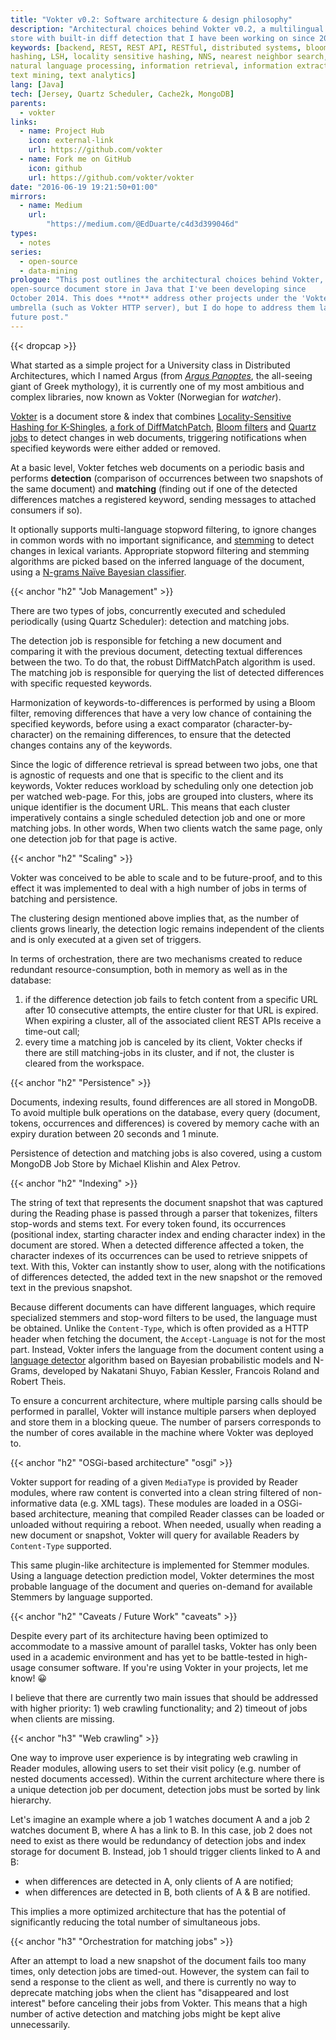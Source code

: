 ```yaml
---
title: "Vokter v0.2: Software architecture & design philosophy"
description: "Architectural choices behind Vokter v0.2, a multilingual document
store with built-in diff detection that I have been working on since 2014."
keywords: [backend, REST, REST API, RESTful, distributed systems, bloom filter,
hashing, LSH, locality sensitive hashing, NNS, nearest neighbor search, NLP,
natural language processing, information retrieval, information extraction,
text mining, text analytics]
lang: [Java]
tech: [Jersey, Quartz Scheduler, Cache2k, MongoDB]
parents:
  - vokter
links:
  - name: Project Hub
    icon: external-link
    url: https://github.com/vokter
  - name: Fork me on GitHub
    icon: github
    url: https://github.com/vokter/vokter
date: "2016-06-19 19:21:50+01:00"
mirrors:
  - name: Medium
    url:
        "https://medium.com/@EdDuarte/c4d3d399046d"
types:
  - notes
series:
  - open-source
  - data-mining
prologue: "This post outlines the architectural choices behind Vokter, an
open-source document store in Java that I've been developing since
October 2014. This does **not** address other projects under the 'Vokter'
umbrella (such as Vokter HTTP server), but I do hope to address them later in a
future post."
---
```


{{< dropcap >}}

What started as a simple project for a University class in Distributed
Architectures, which I named Argus (from [*Argus
Panoptes*](https://en.wikipedia.org/wiki/Argus_Panoptes), the all-seeing giant
of Greek mythology), it is currently one of my most ambitious and complex
libraries, now known as Vokter (Norwegian for *watcher*).

[Vokter](https://github.com/vokter/vokter) is a document store & index that
combines [Locality-Sensitive Hashing for
K-Shingles](https://github.com/edduarte/near-neighbor-search), [a fork of
DiffMatchPatch](https://github.com/edduarte/indexed-diff-match-patch), [Bloom
filters](https://github.com/google/guava/wiki/HashingExplained#bloomfilter) and
[Quartz jobs](http://www.quartz-scheduler.org) to detect changes in web
documents, triggering notifications when specified keywords were either added
or removed.

At a basic level, Vokter fetches web documents on a periodic basis and performs
**detection** (comparison of occurrences between two snapshots of the same
document) and **matching** (finding out if one of the detected differences
matches a registered keyword, sending messages to attached consumers if so).

It optionally supports multi-language stopword filtering, to ignore changes in
common words with no important significance, and
[stemming](http://snowball.tartarus.org/) to detect changes in lexical variants.
Appropriate stopword filtering and stemming algorithms are picked based on the
inferred language of the document, using a [N-grams Naïve Bayesian
classifier](https://github.com/optimaize/language-detector).


{{< anchor "h2" "Job Management" >}}

There are two types of jobs, concurrently executed and scheduled periodically
(using Quartz Scheduler): detection and matching jobs.

The detection job is responsible for fetching a new document and comparing it
with the previous document, detecting textual differences between the two. To
do that, the robust DiffMatchPatch algorithm is used. The matching job is
responsible for querying the list of detected differences with specific
requested keywords.

Harmonization of keywords-to-differences is performed by using a Bloom filter,
removing differences that have a very low chance of containing the specified
keywords, before using a exact comparator (character-by-character) on the
remaining differences, to ensure that the detected changes contains any of the
keywords.

Since the logic of difference retrieval is spread between two jobs, one that is
agnostic of requests and one that is specific to the client and its keywords,
Vokter reduces workload by scheduling only one detection job per watched
web-page. For this, jobs are grouped into clusters, where its unique identifier
is the document URL. This means that each cluster imperatively contains a single
scheduled detection job and one or more matching jobs. In other words, When two
clients watch the same page, only one detection job for that page is active.


{{< anchor "h2" "Scaling" >}}

Vokter was conceived to be able to scale and to be future-proof, and to this
effect it was implemented to deal with a high number of jobs in terms of
batching and persistence.

The clustering design mentioned above implies that, as the number of clients
grows linearly, the detection logic remains independent of the clients and is
only executed at a given set of triggers.

In terms of orchestration, there are two mechanisms created to reduce redundant
resource-consumption, both in memory as well as in the database:

1. if the difference detection job fails to fetch content from a specific URL
   after 10 consecutive attempts, the entire cluster for that URL is expired.
   When expiring a cluster, all of the associated client REST APIs receive a
   time-out call;
2. every time a matching job is canceled by its client, Vokter checks if there
   are still matching-jobs in its cluster, and if not, the cluster is cleared
   from the workspace.

{{< anchor "h2" "Persistence" >}}

Documents, indexing results, found differences are all stored in MongoDB. To
avoid multiple bulk operations on the database, every query (document, tokens,
occurrences and differences) is covered by memory cache with an expiry duration
between 20 seconds and 1 minute.

Persistence of detection and matching jobs is also covered, using a custom
MongoDB Job Store by Michael Klishin and Alex Petrov.


{{< anchor "h2" "Indexing" >}}

The string of text that represents the document snapshot that was captured
during the Reading phase is passed through a parser that tokenizes, filters
stop-words and stems text. For every token found, its occurrences (positional
index, starting character index and ending character index) in the document are
stored. When a detected difference affected a token, the character indexes of
its occurrences can be used to retrieve snippets of text. With this, Vokter can
instantly show to user, along with the notifications of differences detected,
the added text in the new snapshot or the removed text in the previous snapshot.

Because different documents can have different languages, which require
specialized stemmers and stop-word filters to be used, the language must be
obtained. Unlike the ``Content-Type``, which is often provided as a HTTP header
when fetching the document, the ``Accept-Language`` is not for the most part.
Instead, Vokter infers the language from the document content using a [language
detector](https://github.com/optimaize/language-detector) algorithm based on
Bayesian probabilistic models and N-Grams, developed by Nakatani Shuyo, Fabian
Kessler, Francois Roland and Robert Theis.

To ensure a concurrent architecture, where multiple parsing calls should be
performed in parallel, Vokter will instance multiple parsers when deployed and
store them in a blocking queue. The number of parsers corresponds to the number
of cores available in the machine where Vokter was deployed to.


{{< anchor "h2" "OSGi-based architecture" "osgi" >}}

Vokter support for reading of a given ``MediaType`` is provided by Reader
modules, where raw content is converted into a clean string filtered of non-
informative data (e.g. XML tags). These modules are loaded in a OSGi-based
architecture, meaning that compiled Reader classes can be loaded or unloaded
without requiring a reboot. When needed, usually when reading a new document or
snapshot, Vokter will query for available Readers by ``Content-Type`` supported.

This same plugin-like architecture is implemented for Stemmer modules. Using a
language detection prediction model, Vokter determines the most probable
language of the document and queries on-demand for available Stemmers by
language supported.


{{< anchor "h2" "Caveats / Future Work" "caveats" >}}

Despite every part of its architecture having been optimized to accommodate to a
massive amount of parallel tasks, Vokter has only been used in a academic
environment and has yet to be battle-tested in high-usage consumer software. If
you're using Vokter in your projects, let me know! 😀

I believe that there are currently two main issues that should be addressed with
higher priority: 1) web crawling functionality; and 2) timeout of jobs when
clients are missing.

{{< anchor "h3" "Web crawling" >}}

One way to improve user experience is by integrating web crawling in Reader
modules, allowing users to set their visit policy (e.g. number of nested
documents accessed). Within the current architecture where there is a unique
detection job per document, detection jobs must be sorted by link hierarchy.

Let's imagine an example where a job 1 watches document A and a job 2 watches
document B, where A has a link to B. In this case, job 2 does not need to exist
as there would be redundancy of detection jobs and index storage for document B.
Instead, job 1 should trigger clients linked to A and B:

- when differences are detected in A, only clients of A are notified;
- when differences are detected in B, both clients of A & B are notified.

This implies a more optimized architecture that has the potential of
significantly reducing the total number of simultaneous jobs.

{{< anchor "h3" "Orchestration for matching jobs" >}}

After an attempt to load a new snapshot of the document fails too many times,
only detection jobs are timed-out. However, the system can fail to send a
response to the client as well, and there is currently no way to deprecate
matching jobs when the client has "disappeared and lost interest" before
canceling their jobs from Vokter. This means that a high number of active
detection and matching jobs might be kept alive unnecessarily.
